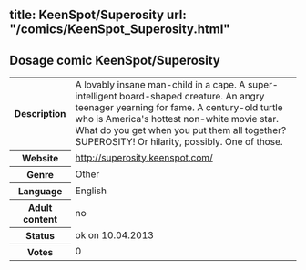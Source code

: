 title: KeenSpot/Superosity
url: "/comics/KeenSpot_Superosity.html"
---
Dosage comic KeenSpot/Superosity
-----------------------------------------

<table class="comicinfo">
<tr>
<th>Description</th><td>A lovably insane man-child in a cape. A super-intelligent board-shaped creature. An angry teenager yearning for fame. A century-old turtle who is America's hottest non-white movie star. What do you get when you put them all together? SUPEROSITY! Or hilarity, possibly. One of those.</td>
</tr>
<tr>
<th>Website</th><td><a href="http://superosity.keenspot.com/">http://superosity.keenspot.com/</a></td>
</tr>
<tr>
<th>Genre</th><td>Other</td>
</tr>
<tr>
<th>Language</th><td>English</td>
</tr>
<tr>
<th>Adult content</th><td>no</td>
</tr>
<tr>
<th>Status</th><td>ok on 10.04.2013</td>
</tr>
<tr>
<th>Votes</th><td>0</div></td>
</tr>
</table>
